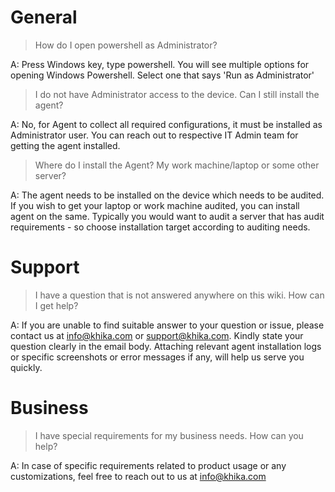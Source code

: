 # General
> How do I open powershell as Administrator?

A: Press Windows key, type powershell. You will see multiple options for opening Windows Powershell. Select one that says 'Run as Administrator'

> I do not have Administrator access to the device. Can I still install the agent?

A: No, for Agent to collect all required configurations, it must be installed as Administrator user. You can reach out to respective IT Admin team for getting the agent installed.

> Where do I install the Agent? My work machine/laptop or some other server?

A: The agent needs to be installed on the device which needs to be audited. If you wish to get your laptop or work machine audited, you can install agent on the same. Typically you would want to audit a server that has audit requirements - so choose installation target according to auditing needs.

# Support
> I have a question that is not answered anywhere on this wiki. How can I get help?

A: If you are unable to find suitable answer to your question or issue, please contact us at info@khika.com or support@khika.com. Kindly state your question clearly in the email body. Attaching relevant agent installation logs or specific screenshots or error messages if any, will help us serve you quickly.

# Business
> I have special requirements for my business needs. How can you help?

A: In case of specific requirements related to product usage or any customizations, feel free to reach out to us at info@khika.com
